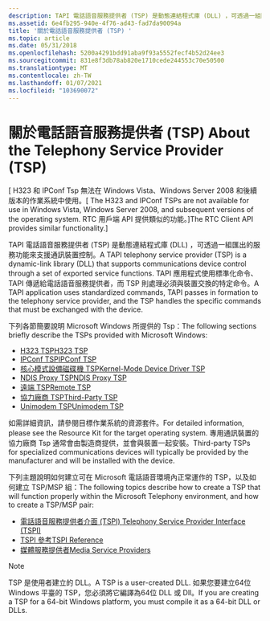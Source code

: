 ```yaml
---
description: TAPI 電話語音服務提供者 (TSP) 是動態連結程式庫 (DLL) ，可透過一組匯出的服務功能來支援通訊裝置控制。
ms.assetid: 6e4fb295-940e-4f76-ad43-fad7da90094a
title: '關於電話語音服務提供者 (TSP) '
ms.topic: article
ms.date: 05/31/2018
ms.openlocfilehash: 5200a4291bdd91aba9f93a5552fecf4b52d24ee3
ms.sourcegitcommit: 831e8f3db78ab820e1710cede244553c70e50500
ms.translationtype: MT
ms.contentlocale: zh-TW
ms.lasthandoff: 01/07/2021
ms.locfileid: "103690072"
---
```

# <a name="about-the-telephony-service-provider-tsp"></a><span data-ttu-id="54f48-103">關於電話語音服務提供者 (TSP) </span><span class="sxs-lookup"><span data-stu-id="54f48-103">About the Telephony Service Provider (TSP)</span></span>

<span data-ttu-id="54f48-104">\[ H323 和 IPConf Tsp 無法在 Windows Vista、Windows Server 2008 和後續版本的作業系統中使用。</span><span class="sxs-lookup"><span data-stu-id="54f48-104">\[ The H323 and IPConf TSPs are not available for use in Windows Vista, Windows Server 2008, and subsequent versions of the operating system.</span></span> <span data-ttu-id="54f48-105">RTC 用戶端 API 提供類似的功能。\]</span><span class="sxs-lookup"><span data-stu-id="54f48-105">The RTC Client API provides similar functionality.\]</span></span>

<span data-ttu-id="54f48-106">TAPI 電話語音服務提供者 (TSP) 是動態連結程式庫 (DLL) ，可透過一組匯出的服務功能來支援通訊裝置控制。</span><span class="sxs-lookup"><span data-stu-id="54f48-106">A TAPI telephony service provider (TSP) is a dynamic-link library (DLL) that supports communications device control through a set of exported service functions.</span></span> <span data-ttu-id="54f48-107">TAPI 應用程式使用標準化命令、TAPI 傳遞給電話語音服務提供者，而 TSP 則處理必須與裝置交換的特定命令。</span><span class="sxs-lookup"><span data-stu-id="54f48-107">A TAPI application uses standardized commands, TAPI passes in formation to the telephony service provider, and the TSP handles the specific commands that must be exchanged with the device.</span></span>

<span data-ttu-id="54f48-108">下列各節簡要說明 Microsoft Windows 所提供的 Tsp：</span><span class="sxs-lookup"><span data-stu-id="54f48-108">The following sections briefly describe the TSPs provided with Microsoft Windows:</span></span>

-   [<span data-ttu-id="54f48-109">H323 TSP</span><span class="sxs-lookup"><span data-stu-id="54f48-109">H323 TSP</span></span>](h323-tsp.md)
-   [<span data-ttu-id="54f48-110">IPConf TSP</span><span class="sxs-lookup"><span data-stu-id="54f48-110">IPConf TSP</span></span>](ipconf-tsp.md)
-   [<span data-ttu-id="54f48-111">核心模式設備磁碟機 TSP</span><span class="sxs-lookup"><span data-stu-id="54f48-111">Kernel-Mode Device Driver TSP</span></span>](kernel-mode-device-driver-tsp.md)
-   [<span data-ttu-id="54f48-112">NDIS Proxy TSP</span><span class="sxs-lookup"><span data-stu-id="54f48-112">NDIS Proxy TSP</span></span>](ndis-proxy-tsp.md)
-   [<span data-ttu-id="54f48-113">遠端 TSP</span><span class="sxs-lookup"><span data-stu-id="54f48-113">Remote TSP</span></span>](remote-tsp.md)
-   [<span data-ttu-id="54f48-114">協力廠商 TSP</span><span class="sxs-lookup"><span data-stu-id="54f48-114">Third-Party TSP</span></span>](third-party-tsp.md)
-   [<span data-ttu-id="54f48-115">Unimodem TSP</span><span class="sxs-lookup"><span data-stu-id="54f48-115">Unimodem TSP</span></span>](unimodem-tsp.md)

<span data-ttu-id="54f48-116">如需詳細資訊，請參閱目標作業系統的資源套件。</span><span class="sxs-lookup"><span data-stu-id="54f48-116">For detailed information, please see the Resource Kit for the target operating system.</span></span> <span data-ttu-id="54f48-117">專用通訊裝置的協力廠商 Tsp 通常會由製造商提供，並會與裝置一起安裝。</span><span class="sxs-lookup"><span data-stu-id="54f48-117">Third-party TSPs for specialized communications devices will typically be provided by the manufacturer and will be installed with the device.</span></span>

<span data-ttu-id="54f48-118">下列主題說明如何建立可在 Microsoft 電話語音環境內正常運作的 TSP，以及如何建立 TSP/MSP 組：</span><span class="sxs-lookup"><span data-stu-id="54f48-118">The following topics describe how to create a TSP that will function properly within the Microsoft Telephony environment, and how to create a TSP/MSP pair:</span></span>

-   [<span data-ttu-id="54f48-119">電話語音服務提供者介面 (TSPI) </span><span class="sxs-lookup"><span data-stu-id="54f48-119">Telephony Service Provider Interface (TSPI)</span></span>](telephony-service-provider-interface-tspi-.md)
-   [<span data-ttu-id="54f48-120">TSPI 參考</span><span class="sxs-lookup"><span data-stu-id="54f48-120">TSPI Reference</span></span>](tspi-reference.md)
-   [<span data-ttu-id="54f48-121">媒體服務提供者</span><span class="sxs-lookup"><span data-stu-id="54f48-121">Media Service Providers</span></span>](./media-service-providers-start-page.md)

> [!Note]  
> <span data-ttu-id="54f48-122">TSP 是使用者建立的 DLL。</span><span class="sxs-lookup"><span data-stu-id="54f48-122">A TSP is a user-created DLL.</span></span> <span data-ttu-id="54f48-123">如果您要建立64位 Windows 平臺的 TSP，您必須將它編譯為64位 DLL 或 Dll。</span><span class="sxs-lookup"><span data-stu-id="54f48-123">If you are creating a TSP for a 64-bit Windows platform, you must compile it as a 64-bit DLL or DLLs.</span></span>

 

 

 
